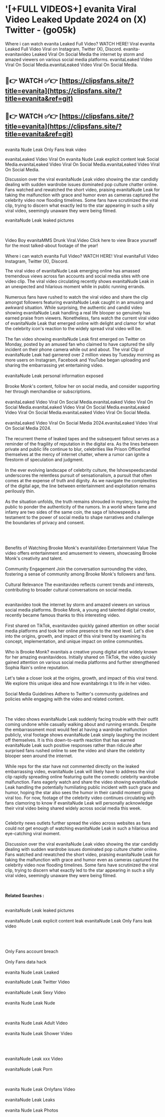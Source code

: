 #  '[+FULL VIDEOS+] evanita Viral Video Leaked Update 2024 on (X) Twitter - (go05k)

Where i can watch evanita Leaked Full Video? WATCH HERE! Viral evanita Leaked Full Video Viral on Instagram, Twitter (X), Discord.
evanita- evanitavideo Leaked Viral On Social Media the internet by storm and amazed viewers on various social media platforms.
evanitaLeaked Video Viral On Social Media.evanitaLeaked Video Viral On Social Media.




## 🔴👉 WATCH ✅👉 [https://clipsfans.site/?title=evanita](https://clipsfans.site/?title=evanita&ref=git)


## 🔴👉 WATCH ✅👉 [https://clipsfans.site/?title=evanita](https://clipsfans.site/?title=evanita&ref=git)
##


evanita Nude Leak Only Fans leak video 


evanitaLeaked Video Viral On  evanita Nude Leak explicit content leak Social Media.evanitaLeaked Video Viral On Social Media.evanitaLeaked Video Viral On Social Media.



Discussion over the viral evanitaNude Leak video showing the star candidly dealing with sudden wardrobe issues dominated pop culture chatter online. Fans watched and rewatched the short video, praising evanitaNude Leak for taking the malfunction with grace and humor even as cameras captured the celebrity video now flooding timelines. Some fans have scrutinized the viral clip, trying to discern what exactly led to the star appearing in such a silly viral video, seemingly unaware they were being filmed.


evanitaNude Leak leaked pictures


  <br>

  <br>
Video Boy evanitaMMS Drunk Viral.Video Click here to view Brace yourself for the most talked-about footage of the year!
<br><br>
Where i can watch evanita Full Video? WATCH HERE! Viral evanitaFull Video Instagram, Twitter (X), Discord.

The viral video of evanitaNude Leak emerging online has amassed tremendous views across fan accounts and social media sites with one video clip. The viral video circulating recently shows evanitaNude Leak in an unexpected and hilarious moment while in public running errands.
<br><br>
Numerous fans have rushed to watch the viral video and share the clip amongst followers featuring evanitaNude Leak caught in an amusing and awkward situation. While surprising, the authentic and candid video showing evanitaNude Leak handling a real life blooper so genuinely has earned praise from viewers. Nonetheless, fans watch the current viral video of evanitaNude Leak that emerged online with delight and clamor for what the celebrity icon's reaction to the widely spread viral video will be.
<br><br>
The fan video showing evanitaNude Leak first emerged on Twitter on Monday, posted by an amused fan who claimed to have captured the silly incident on their phone camera while out and about. The viral Clip of evanitaNude Leak had garnered over 2 million views by Tuesday morning as more users on Instagram, Facebook and YouTube began uploading and sharing the embarrassing yet entertaining video.
<br><br>
evanitaNude Leak personal information exposed
<br><br>
Brooke Monk's content, follow her on social media, and consider supporting her through merchandise or subscriptions.
<br><br>
evanitaLeaked Video Viral On Social Media.evanitaLeaked Video Viral On Social Media.evanitaLeaked Video Viral On Social Media.evanitaLeaked Video Viral On Social Media.evanitaLeaked Video Viral On Social Media.
<br><br>
evanitaLeaked Video Viral On Social Media 2024.evanitaLeaked Video Viral On Social Media 2024.
<br><br>
The recurrent theme of leaked tapes and the subsequent fallout serves as a reminder of the fragility of reputation in the digital era. As the lines between private and public life continue to blur, celebrities like Prison Officerfind themselves at the mercy of internet chatter, where a rumor can ignite a firestorm of speculation and judgment.
<br><br>
In the ever evolving landscape of celebrity culture, the Ishowspeedscandal underscores the relentless pursuit of sensationalism, a pursuit that often comes at the expense of truth and dignity. As we navigate the complexities of the digital age, the line between entertainment and exploitation remains perilously thin.
<br><br>
As the situation unfolds, the truth remains shrouded in mystery, leaving the public to ponder the authenticity of the rumors. In a world where fame and infamy are two sides of the same coin, the saga of Ishowspeedis a testament to the power of social media to shape narratives and challenge the boundaries of privacy and consent.
<br><br>

<br><br>
Benefits of Watching Brooke Monk's evanitaVideo Entertainment Value The video offers entertainment and amusement to viewers, showcasing Brooke Monk's creativity and talent.
<br><br>
Community Engagement Join the conversation surrounding the video, fostering a sense of community among Brooke Monk's followers and fans.
<br><br>
Cultural Relevance The evanitavideo reflects current trends and interests, contributing to broader cultural conversations on social media.
<br><br>


evanitavideo took the internet by storm and amazed viewers on various social media platforms. Brooke Monk, a young and talented digital creator, recently became famous thanks to this interesting video.
<br><br>
First shared on TikTok, evanitavideo quickly gained attention on other social media platforms and took her online presence to the next level. Let's dive into the origins, growth, and impact of this viral trend by examining its concept, implementation, and unique impact on online communities.
<br><br>
Who is Brooke Monk? evanitais a creative young digital artist widely known for her amazing evanitavideos. Initially shared on TikTok, the video quickly gained attention on various social media platforms and further strengthened Sophia Rain's online reputation.
<br><br>
Let's take a closer look at the origins, growth, and impact of this viral trend. We explore this unique idea and how evanitabrings it to life in her video.
<br><br>
Social Media Guidelines Adhere to Twitter's community guidelines and policies while engaging with the video and related content.


<br><br>
The video shows evanitaNude Leak suddenly facing trouble with their outfit coming undone while casually walking about and running errands. Despite the embarrassment most would feel at having a wardrobe malfunction publicly, viral footage shows evanitaNude Leak simply laughing the incident off themselves. It is this down-to-earth reaction that has earned evanitaNude Leak such positive responses rather than ridicule after surprised fans rushed online to see the video and share the celebrity blooper seen around the internet.
<br><br>
While reps for the star have not commented directly on the leaked embarrassing video, evanitaNude Leak will likely have to address the viral clip rapidly spreading online featuring quite the comedic celebrity wardrobe malfunction. Fans eagerly watch and share the video showing evanitaNude Leak handling the potentially humiliating public incident with such grace and humor, hoping the star also sees the humor in their candid moment going viral too. For now, footage of the celebrity video continues circulating with fans clamoring to know if evanitaNude Leak will personally acknowledge their viral video being shared widely across social media this week.
<br><br>

Celebrity news outlets further spread the video across websites as fans could not get enough of watching evanitaNude Leak in such a hilarious and eye-catching viral moment.
<br><br>
Discussion over the viral evanitaNude Leak video showing the star candidly dealing with sudden wardrobe issues dominated pop culture chatter online. Fans watched and rewatched the short video, praising evanitaNude Leak for taking the malfunction with grace and humor even as cameras captured the celebrity video now flooding timelines. Some fans have scrutinized the viral clip, trying to discern what exactly led to the star appearing in such a silly viral video, seemingly unaware they were being filmed.


<br><br>
<strong>Related Searches :</strong>
<br><br>

evanitaNude Leak leaked pictures
<br><br>
evanitaNude Leak explicit content leak
evanitaNude Leak Only Fans leak video
<br><br>

<br><br>
Only Fans account breach
<br><br>
Only Fans data hack
<br><br>
evanita Nude Leak Leaked

evanitaNude Leak Twitter Video
<br><br>
evanitaNude Leak Sexy Video
<br><br>
evanita Nude Leak Nude

<br><br>
evanita Nude Leak Adult Video
<br><br>
evanita Nude Leak Shower Video
<br><br>

<br><br>
evanitaNude Leak xxx Video
<br><br>
evanitaNude Leak Porn

<br><br>
evanita Nude Leak Onlyfans Video
<br><br>
evanitaNude Leak Leaks
<br><br>
evanita Nude Leak Photos